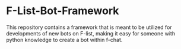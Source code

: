 # F-List-Bot-Framework
This repository contains a framework that is meant to be utilized for developments of new bots on F-list, making it easy for someone with python knowledge to create a bot within f-chat.
